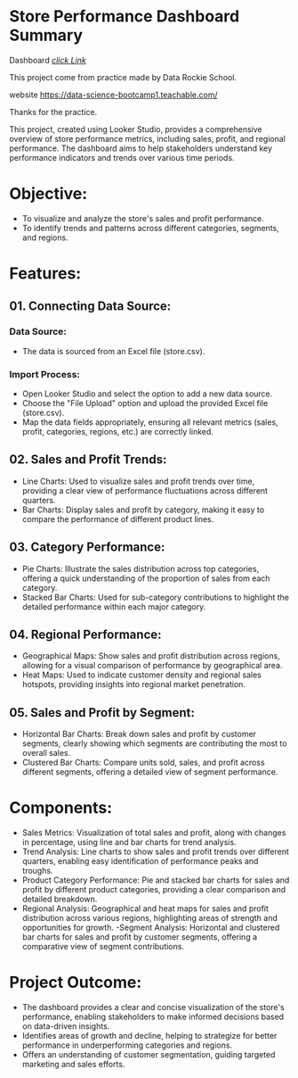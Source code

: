 
# Store Performance Dashboard Summary

Dashboard [_click Link_](https://lookerstudio.google.com/reporting/2413368a-fbce-4ff1-8049-a4af1571c935)

This project come from practice made by Data Rockie School.

website https://data-science-bootcamp1.teachable.com/

Thanks for the practice.

This project, created using Looker Studio, provides a comprehensive overview of store performance metrics, including sales, profit, and regional performance. The dashboard aims to help stakeholders understand key performance indicators and trends over various time periods.

# Objective:
- To visualize and analyze the store's sales and profit performance.
- To identify trends and patterns across different categories, segments, and regions.

# Features:
## 01. Connecting Data Source:
### Data Source:
- The data is sourced from an Excel file (store.csv).
### Import Process:
- Open Looker Studio and select the option to add a new data source.
- Choose the "File Upload" option and upload the provided Excel file (store.csv).
- Map the data fields appropriately, ensuring all relevant metrics (sales, profit, categories, regions, etc.) are correctly linked.

## 02. Sales and Profit Trends:
- Line Charts: Used to visualize sales and profit trends over time, providing a clear view of performance fluctuations across different quarters.
- Bar Charts: Display sales and profit by category, making it easy to compare the performance of different product lines.

## 03. Category Performance:
- Pie Charts: Illustrate the sales distribution across top categories, offering a quick understanding of the proportion of sales from each category.
- Stacked Bar Charts: Used for sub-category contributions to highlight the detailed performance within each major category.

## 04. Regional Performance:
- Geographical Maps: Show sales and profit distribution across regions, allowing for a visual comparison of performance by geographical area.
- Heat Maps: Used to indicate customer density and regional sales hotspots, providing insights into regional market penetration.

## 05. Sales and Profit by Segment:
- Horizontal Bar Charts: Break down sales and profit by customer segments, clearly showing which segments are contributing the most to overall sales.
- Clustered Bar Charts: Compare units sold, sales, and profit across different segments, offering a detailed view of segment performance.

# Components:
- Sales Metrics: Visualization of total sales and profit, along with changes in percentage, using line and bar charts for trend analysis.
- Trend Analysis: Line charts to show sales and profit trends over different quarters, enabling easy identification of performance peaks and troughs.
- Product Category Performance: Pie and stacked bar charts for sales and profit by different product categories, providing a clear comparison and detailed breakdown.
- Regional Analysis: Geographical and heat maps for sales and profit distribution across various regions, highlighting areas of strength and opportunities for growth.
-Segment Analysis: Horizontal and clustered bar charts for sales and profit by customer segments, offering a comparative view of segment contributions.

# Project Outcome:
- The dashboard provides a clear and concise visualization of the store's performance, enabling stakeholders to make informed decisions based on data-driven insights.
- Identifies areas of growth and decline, helping to strategize for better performance in underperforming categories and regions.
- Offers an understanding of customer segmentation, guiding targeted marketing and sales efforts.
